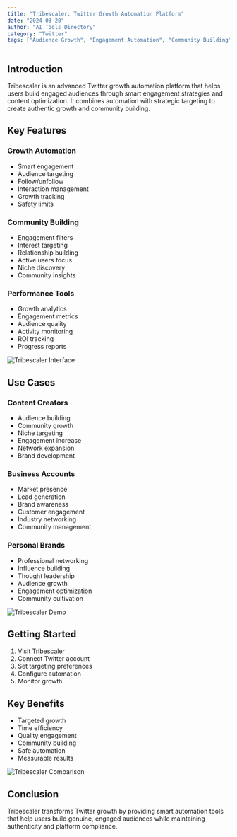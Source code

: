 ```yaml
---
title: "Tribescaler: Twitter Growth Automation Platform"
date: "2024-03-20"
author: "AI Tools Directory"
category: "Twitter"
tags: ["Audience Growth", "Engagement Automation", "Community Building"]
---
```


## Introduction

Tribescaler is an advanced Twitter growth automation platform that helps users build engaged audiences through smart engagement strategies and content optimization. It combines automation with strategic targeting to create authentic growth and community building.

## Key Features

### Growth Automation
- Smart engagement
- Audience targeting
- Follow/unfollow
- Interaction management
- Growth tracking
- Safety limits

### Community Building
- Engagement filters
- Interest targeting
- Relationship building
- Active users focus
- Niche discovery
- Community insights

### Performance Tools
- Growth analytics
- Engagement metrics
- Audience quality
- Activity monitoring
- ROI tracking
- Progress reports

![Tribescaler Interface](/imgs/tribescaler/interface.jpg)

## Use Cases

### Content Creators
- Audience building
- Community growth
- Niche targeting
- Engagement increase
- Network expansion
- Brand development

### Business Accounts
- Market presence
- Lead generation
- Brand awareness
- Customer engagement
- Industry networking
- Community management

### Personal Brands
- Professional networking
- Influence building
- Thought leadership
- Audience growth
- Engagement optimization
- Community cultivation

![Tribescaler Demo](/imgs/tribescaler/demo.jpg)

## Getting Started

1. Visit [Tribescaler](https://tribescaler.com)
2. Connect Twitter account
3. Set targeting preferences
4. Configure automation
5. Monitor growth

## Key Benefits

- Targeted growth
- Time efficiency
- Quality engagement
- Community building
- Safe automation
- Measurable results

![Tribescaler Comparison](/imgs/tribescaler/comparison.jpg)

## Conclusion

Tribescaler transforms Twitter growth by providing smart automation tools that help users build genuine, engaged audiences while maintaining authenticity and platform compliance. 